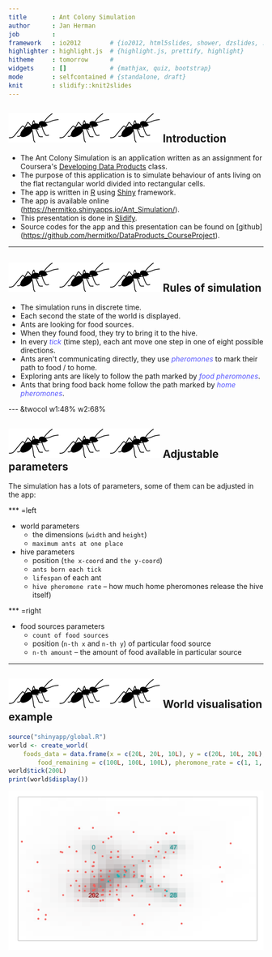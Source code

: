 ```yaml
---
title       : Ant Colony Simulation
author      : Jan Herman
job         : 
framework   : io2012        # {io2012, html5slides, shower, dzslides, ...}
highlighter : highlight.js  # {highlight.js, prettify, highlight}
hitheme     : tomorrow      # 
widgets     : []            # {mathjax, quiz, bootstrap}
mode        : selfcontained # {standalone, draft}
knit        : slidify::knit2slides
---
```


##  ![ant](shinyapp/www/ant2.png)![ant](shinyapp/www/ant2.png)![ant](shinyapp/www/ant2.png) Introduction 

- The Ant Colony Simulation is an application written as an assignment for
Coursera's
[Developing Data Products](https://www.coursera.org/learn/data-products) class.
- The purpose of this application is to simulate behaviour of ants living on the flat
rectangular world divided into rectangular cells.
- The app is written in [R](https://www.r-project.org/) using
[Shiny](http://shiny.rstudio.com/) framework.
- The app is available online (https://hermitko.shinyapps.io/Ant_Simulation/).
- This presentation is done in [Slidify](http://slidify.org/).
- Source codes for the app and this presentation can be found on [github]
(https://github.com/hermitko/DataProducts_CourseProject).

---
##  ![ant](shinyapp/www/ant2.png)![ant](shinyapp/www/ant2.png)![ant](shinyapp/www/ant2.png) Rules of simulation 

<style>
em {font-style:italic; color:#55f}
</style>

- The simulation runs in discrete time.
- Each second the state of the world is displayed.
- Ants are looking for food sources.
- When they found food, they try to bring it to the hive.
- In every _tick_ (time step), each ant move one step in one of eight
possible directions.
- Ants aren't communicating directly, they use _pheromones_ to mark their path
to food / to home.
- Exploring ants are likely to follow the path marked by
_food pheromones_.
- Ants that bring food back home follow the path marked by
_home pheromones_.

--- &twocol w1:48% w2:68%
## ![ant](shinyapp/www/ant2.png)![ant](shinyapp/www/ant2.png)![ant](shinyapp/www/ant2.png) Adjustable parameters 

The simulation has a lots of parameters, some of them can be adjusted in the app:

*** =left

- world parameters
  - the dimensions (`width` and `height`) 
  - `maximum ants at one place` 
- hive parameters
  - position (`the x-coord` and `the y-coord`)
  - `ants born each tick` 
  - `lifespan` of each ant
  - `hive pheromone rate` – how much home pheromones 
  release the hive itself)

*** =right

- food sources parameters
  - `count of food sources`
  - position (`n-th x` and `n-th y`) of particular food source
  - `n-th amount` –  the amount of food available in particular source
  

---

## ![ant](shinyapp/www/ant2.png)![ant](shinyapp/www/ant2.png)![ant](shinyapp/www/ant2.png) World visualisation example




```r
source("shinyapp/global.R")
world <- create_world(
    foods_data = data.frame(x = c(20L, 20L, 10L), y = c(20L, 10L, 20L),
        food_remaining = c(100L, 100L, 100L), pheromone_rate = c(1, 1, 1)))
world$tick(200L)
print(world$display())
```

<img src="assets/fig/unnamed-chunk-2-1.png" title="plot of chunk unnamed-chunk-2" alt="plot of chunk unnamed-chunk-2" style="display: block; margin: auto;" />


